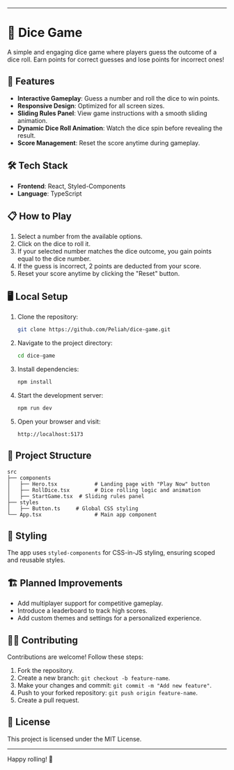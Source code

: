 
---

# 🎲 Dice Game  

A simple and engaging dice game where players guess the outcome of a dice roll. Earn points for correct guesses and lose points for incorrect ones!  

## 🚀 Features  
- **Interactive Gameplay**: Guess a number and roll the dice to win points.  
- **Responsive Design**: Optimized for all screen sizes.  
- **Sliding Rules Panel**: View game instructions with a smooth sliding animation.  
- **Dynamic Dice Roll Animation**: Watch the dice spin before revealing the result.  
- **Score Management**: Reset the score anytime during gameplay.  

## 🛠️ Tech Stack  
- **Frontend**: React, Styled-Components  
- **Language**: TypeScript  

## 📋 How to Play  
1. Select a number from the available options.  
2. Click on the dice to roll it.  
3. If your selected number matches the dice outcome, you gain points equal to the dice number.  
4. If the guess is incorrect, 2 points are deducted from your score.  
5. Reset your score anytime by clicking the "Reset" button.  

## 🖥️ Local Setup  

1. Clone the repository:  
   ```bash  
   git clone https://github.com/Peliah/dice-game.git  
   ```  

2. Navigate to the project directory:  
   ```bash  
   cd dice-game  
   ```  

3. Install dependencies:  
   ```bash  
   npm install  
   ```  

4. Start the development server:  
   ```bash  
   npm run dev  
   ```  

5. Open your browser and visit:  
   ```
   http://localhost:5173  
   ```  

## 📂 Project Structure  

```
src  
├── components  
│   ├── Hero.tsx            # Landing page with "Play Now" button  
│   ├── RollDice.tsx        # Dice rolling logic and animation  
│   ├── StartGame.tsx  # Sliding rules panel  
├── styles  
│   ├── Button.ts     # Global CSS styling  
└── App.tsx                 # Main app component  
```  

## 🎨 Styling  
The app uses `styled-components` for CSS-in-JS styling, ensuring scoped and reusable styles.  

## 🏗️ Planned Improvements  
- Add multiplayer support for competitive gameplay.  
- Introduce a leaderboard to track high scores.  
- Add custom themes and settings for a personalized experience.  

## 👨‍💻 Contributing  

Contributions are welcome! Follow these steps:  
1. Fork the repository.  
2. Create a new branch: `git checkout -b feature-name`.  
3. Make your changes and commit: `git commit -m "Add new feature"`.  
4. Push to your forked repository: `git push origin feature-name`.  
5. Create a pull request.  

## 📜 License  
This project is licensed under the MIT License.  

---

Happy rolling! 🎉  